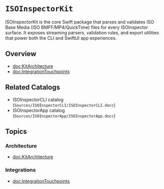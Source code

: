 # ``ISOInspectorKit``

ISOInspectorKit is the core Swift package that parses and validates ISO Base Media
(ISO BMFF/MP4/QuickTime) files for every ISOInspector surface. It exposes
streaming parsers, validation rules, and export utilities that power both the CLI
and SwiftUI app experiences.

## Overview

- <doc:KitArchitecture>
- <doc:IntegrationTouchpoints>

## Related Catalogs

- ISOInspectorCLI catalog (`Sources/ISOInspectorCLI/ISOInspectorCLI.docc`)
- ISOInspectorApp catalog (`Sources/ISOInspectorApp/ISOInspectorApp.docc`)

## Topics

### Architecture

- <doc:KitArchitecture>

### Integrations

- <doc:IntegrationTouchpoints>
